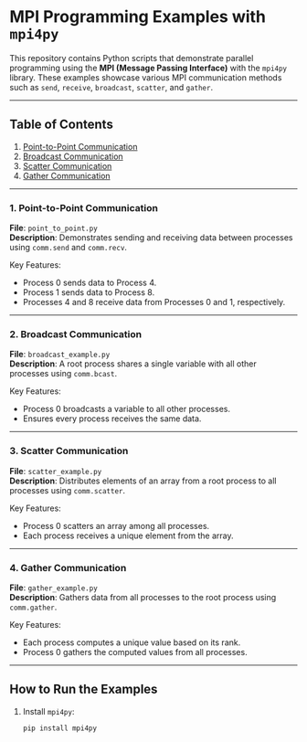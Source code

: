 # MPI Programming Examples with `mpi4py`

This repository contains Python scripts that demonstrate parallel programming using the **MPI (Message Passing Interface)** with the `mpi4py` library. These examples showcase various MPI communication methods such as `send`, `receive`, `broadcast`, `scatter`, and `gather`.

---

## Table of Contents

1. [Point-to-Point Communication](#1-point-to-point-communication)
2. [Broadcast Communication](#2-broadcast-communication)
3. [Scatter Communication](#3-scatter-communication)
4. [Gather Communication](#4-gather-communication)

---

### 1. Point-to-Point Communication

**File**: `point_to_point.py`  
**Description**: Demonstrates sending and receiving data between processes using `comm.send` and `comm.recv`.

Key Features:
- Process 0 sends data to Process 4.
- Process 1 sends data to Process 8.
- Processes 4 and 8 receive data from Processes 0 and 1, respectively.

---

### 2. Broadcast Communication

**File**: `broadcast_example.py`  
**Description**: A root process shares a single variable with all other processes using `comm.bcast`.

Key Features:
- Process 0 broadcasts a variable to all other processes.
- Ensures every process receives the same data.

---

### 3. Scatter Communication

**File**: `scatter_example.py`  
**Description**: Distributes elements of an array from a root process to all processes using `comm.scatter`.

Key Features:
- Process 0 scatters an array among all processes.
- Each process receives a unique element from the array.

---

### 4. Gather Communication

**File**: `gather_example.py`  
**Description**: Gathers data from all processes to the root process using `comm.gather`.

Key Features:
- Each process computes a unique value based on its rank.
- Process 0 gathers the computed values from all processes.

---

## How to Run the Examples

1. Install `mpi4py`:
   ```bash
   pip install mpi4py
